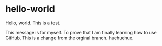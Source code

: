 # hello-world
Hello, world. This is a test.

This message is for myself.  To prove that I am finally learning how to use GitHub. This is a change from the orginal branch. huehuehue.
